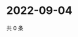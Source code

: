 # 2022-09-04

共 0 条

<!-- BEGIN WEIBO -->
<!-- 最后更新时间 Sun Sep 04 2022 09:43:50 GMT+0800 (China Standard Time) -->

<!-- END WEIBO -->
